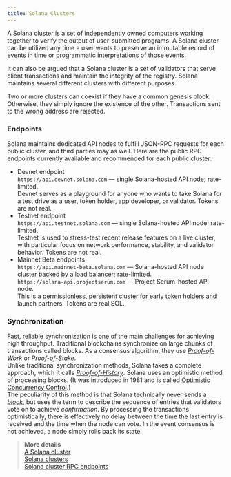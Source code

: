 ```yaml
---
title: Solana Clusters
---
```


A Solana cluster is a set of independently owned computers working together to verify the output of user-submitted programs. A Solana cluster can be utilized any time a user wants to preserve an immutable record of events in time or programmatic interpretations of those events.  

It can also be argued that a Solana cluster is a set of validators that serve client transactions and maintain the integrity of the registry. Solana maintains several different clusters with different purposes.

Two or more clusters can coexist if they have a common genesis block. Otherwise, they simply ignore the existence of the other. Transactions sent to the wrong address are rejected.  

### Endpoints
Solana maintains dedicated API nodes to fulfill JSON-RPC requests for each public cluster, and third parties may as well. Here are the public RPC endpoints currently available and recommended for each public cluster:
  * Devnet endpoint  
`https://api.devnet.solana.com` — single Solana-hosted API node; rate-limited.  
Devnet serves as a playground for anyone who wants to take Solana for a test drive as a user, token holder, app developer, or validator. Tokens are not real.
  * Testnet endpoint  
`https://api.testnet.solana.com` — single Solana-hosted API node; rate-limited.  
Testnet is used to stress-test recent release features on a live cluster, with particular focus on network performance, stability, and validator behavior. Tokens are not real.
  * Mainnet Beta endpoints  
`https://api.mainnet-beta.solana.com` — Solana-hosted API node cluster backed by a load balancer; rate-limited.  
`https://solana-api.projectserum.com` — Project Serum-hosted API node.  
This is a permissionless, persistent cluster for early token holders and launch partners. Tokens are real SOL.

### Synchronization
Fast, reliable synchronization is one of the main challenges for achieving high throughput. Traditional blockchains synchronize on large chunks of transactions called blocks. As a consensus algorithm, they use *[Proof-of-Work](https://en.wikipedia.org/wiki/Proof_of_work)* or *[Proof-of-Stake](https://en.wikipedia.org/wiki/Proof_of_stake)*.  
Unlike traditional synchronization methods, Solana takes a complete approach, which it calls *[Proof-of-History](https://docs.neon-labs.org/docs/about/terminology/#proof-of-history-poh)*. Solana uses an optimistic method of processing blocks. (It was introduced in 1981 and is called [Optimistic Concurrency Control](https://en.wikipedia.org/wiki/Optimistic_concurrency_control).)  
The peculiarity of this method is that Solana technically never sends a *[block](about/terminology.md#block)*, but uses the term to describe the sequence of entries that validators vote on to achieve *confirmation*. By processing the transactions optimistically, there is effectively no delay between the time the last entry is received and the time when the node can vote. In the event consensus is not achieved, a node simply rolls back its state.


> **More details**  
> [A Solana cluster](https://docs.solana.com/cluster/overview)  
> [Solana clusters](https://docs.solana.com/clusters)  
> [Solana cluster RPC endpoints](https://docs.solana.com/cluster/rpc-endpoints)
